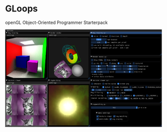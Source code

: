 # GLoops
openGL Object-Oriented Programmer Starterpack

![Demo example](example/ressources/textures/screenshot.png)